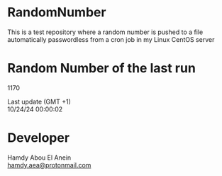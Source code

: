 # RandomNumber    
This is a test repository where a random number is pushed to a file automatically passwordless from a cron job in my Linux CentOS server    
# Random Number of the last run   
1170
      
Last update (GMT +1)    
10/24/24 00:00:02
# Developer    
Hamdy Abou El Anein   
hamdy.aea@protonmail.com
